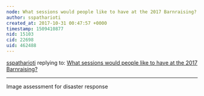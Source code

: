 ```yaml
---
node: What sessions would people like to have at the 2017 Barnraising?
author: sspatharioti
created_at: 2017-10-31 00:47:57 +0000
timestamp: 1509410877
nid: 15103
cid: 22698
uid: 462488
---
```




[sspatharioti](../profile/sspatharioti) replying to: [What sessions would people like to have at the 2017 Barnraising?](../notes/warren/10-27-2017/what-sessions-would-people-like-to-have-at-the-2017-barnraising)

----
Image assessment for disaster response